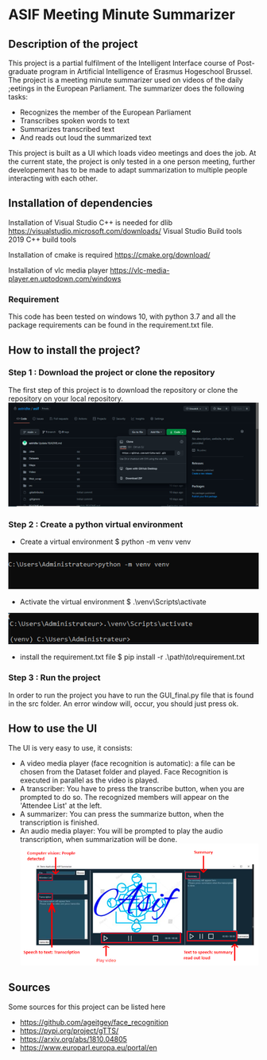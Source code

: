 # ASIF Meeting Minute Summarizer

## Description of the project

This project is a partial fulfilment of the Intelligent Interface course of Post-graduate program in Artificial Intelligence of Erasmus Hogeschool Brussel. The project is a 
 meeting minute summarizer used on videos of the daily ;eetings in the European Parliament. The summarizer does the following tasks:
 
 * Recognizes the member of the European Parliament
 * Transcribes spoken words to text 
 * Summarizes transcribed text
 * And reads out loud the summarized text

This project is built as a UI which loads video meetings and does the job. 
At the current state, the project is only tested in a one person meeting, further developement has to be made to adapt summarization to multiple people interacting with each other.

## Installation of dependencies
Installation of Visual Studio C++ is needed for dlib
https://visualstudio.microsoft.com/downloads/
Visual Studio Build tools 2019
C++ build tools

Installation of cmake is required
https://cmake.org/download/

Installation of vlc media player
https://vlc-media-player.en.uptodown.com/windows

### Requirement
This code has been tested on windows 10, with python 3.7 and all the package requirements can be found in the requirement.txt file. 

## How to install the project?

### Step 1 : Download the project or clone the repository
The first step of this project is to download the repository or clone the repository on your local repository. 
![alt text](https://github.com/astridte/asif/blob/main/step1.PNG)

### Step 2 : Create a python virtual environment
* Create a virtual environment  $ python -m venv venv

![alt text]( https://github.com/astridte/asif/blob/main/venv2.PNG )

* Activate the virtual environment $ .\venv\Scripts\activate

![alt text]( https://github.com/astridte/asif/blob/main/venv.PNG )

* install the requirement.txt file $ pip install -r .\path\to\requirement.txt

### Step 3 : Run the project
In order to run the project you have to run the GUI_final.py file that is found in the src folder. An error window will, occur, you should just press ok.

## How to use the UI
The UI is very easy to use, it consists:
* A video media player (face recognition is automatic): a file can be chosen from the Dataset folder and played. Face Recognition is executed in parallel as the video is played. 
* A transcriber: You have to press the transcribe button, when you are prompted to do so. The recognized members will appear on the 'Attendee List' at the left. 
* A summarizer: You can press the summarize button, when the transcription is finished.
* An audio media player: You will be prompted to play the audio transcription, when summarization will be done.
![alt text]( https://github.com/astridte/asif/blob/main/Asif_gui3.PNG )



## Sources 
Some sources for this project can be listed here
* https://github.com/ageitgey/face_recognition
* https://pypi.org/project/gTTS/
* https://arxiv.org/abs/1810.04805
* https://www.europarl.europa.eu/portal/en



